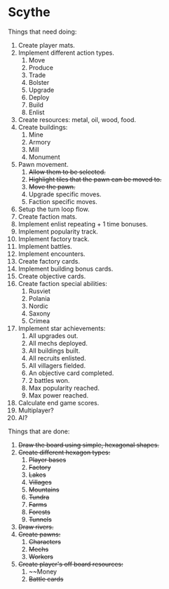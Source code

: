 # Scythe

Things that need doing:

1. Create player mats.
1. Implement different action types.
    1. Move
    1. Produce
    1. Trade
    1. Bolster
    1. Upgrade
    1. Deploy
    1. Build
    1. Enlist
1. Create resources: metal, oil, wood, food.
1. Create buildings:
    1. Mine
    1. Armory
    1. Mill
    1. Monument
1. Pawn movement.
    1. ~~Allow them to be selected.~~
    1. ~~Highlight tiles that the pawn can be moved to.~~
    1. ~~Move the pawn.~~
    1. Upgrade specific moves.
    1. Faction specific moves.
1. Setup the turn loop flow.
1. Create faction mats.
1. Implement enlist repeating + 1 time bonuses.
1. Implement popularity track.
1. Implement factory track.
1. Implement battles.
1. Implement encounters.
1. Create factory cards.
1. Implement building bonus cards.
1. Create objective cards.
1. Create faction special abilities:
    1. Rusviet
    1. Polania
    1. Nordic
    1. Saxony
    1. Crimea
1. Implement star achievements:
    1. All upgrades out.
    1. All mechs deployed.
    1. All buildings built.
    1. All recruits enlisted.
    1. All villagers fielded.
    1. An objective card completed.
    1. 2 battles won.
    1. Max popularity reached.
    1. Max power reached.
1. Calculate end game scores.
1. Multiplayer?
1. AI?

Things that are done:

1. ~~Draw the board using simple, hexagonal shapes.~~
1. ~~Create different hexagon types:~~
    1. ~~Player bases~~
    1. ~~Factory~~
    1. ~~Lakes~~
    1. ~~Villages~~
    1. ~~Mountains~~
    1. ~~Tundra~~
    1. ~~Farms~~
    1. ~~Forests~~
    1. ~~Tunnels~~
1. ~~Draw rivers.~~
1. ~~Create pawns:~~
    1. ~~Characters~~
    1. ~~Mechs~~
    1. ~~Workers~~
1. ~~Create player's off board resources:~~
    1. ~~Money
    1. ~~Battle cards~~
